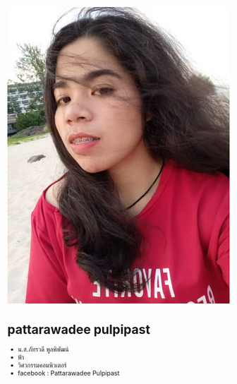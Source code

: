 ![GitHub Logo](ff.jpg)
# pattarawadee pulpipast
* น.ส.ภัทรวดี พูลพิพัฒน์
* ฟ้า
* วิศวกรรมคอมพิวเตอร์
* facebook : Pattarawadee Pulpipast
